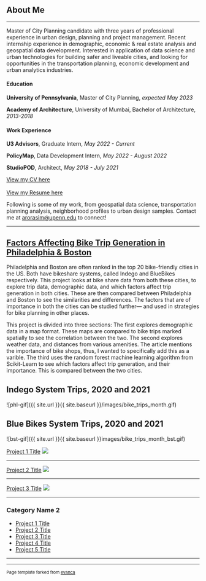 ## About Me

---

Master of City Planning candidate with three years of professional experience in urban design, planning and project management. Recent internship experience in demographic, economic & real estate analysis and geospatial data development. Interested in application of data science and urban technologies for building safer and liveable cities, and looking for opportunities in the transportation planning, economic development and urban analytics industries. 

#### Education

**University of Pennsylvania**, Master of City Planning, _expected May 2023_

**Academy of Architecture**, University of Mumbai, Bachelor of Architecture, _2013-2018_

#### Work Experience

**U3 Advisors**, Graduate Intern, _May 2022 - Current_

**PolicyMap**, Data Development Intern, _May 2022 - August 2022_

**StudioPOD**, Architect, _May 2018 - July 2021_

<a href="https://drive.google.com/file/d/1lxbVIpwdyviCLjeAzYQ6_0M5VQP_A9My/view">View my CV here</a>
<br><br>
<a href="https://drive.google.com/file/d/1R7AcC-CK9Dukp1PmDoRdfOn_VtJ1SSsx/view?usp=sharing">View my Resume here</a>

Following is some of my work, from geospatial data science, transportation planning analysis, neighborhood profiles to urban design samples. Contact me at arorasim@upenn.edu to connect!

---

## [Factors Affecting Bike Trip Generation in Philadelphia & Boston](https://simran-aro.github.io/MUSA-550-Trip-Generation-Comp/)

Philadelphia and Boston are often ranked in the top 20 bike-friendly cities in the US. Both have bikeshare systems, called Indego and BlueBikes respectively. This project looks at bike share data from both these cities, to explore trip data, demographic data, and which factors affect trip generation in both cities. These are then compared between Philadelphia and Boston to see the similarities and differences. The factors that are of importance in both the cities can be studied further— and used in strategies for bike planning in other places.

This project is divided into three sections:
The first explores demographic data in a map format. These maps are compared to bike trips marked spatially to see the correlation between the two. The second explores weather data, and distances from various amenities. The article mentions the importance of bike shops, thus, I wanted to specifically add this as a varible. The third uses the random forest machine learning algorithm from Scikit-Learn to see which factors affect trip generation, and their importance. This is compared between the two cities.

## Indego System Trips, 2020 and 2021

![phl-gif]({{ site.url }}{{ site.baseurl }}/images/bike_trips_month.gif)

## Blue Bikes System Trips, 2020 and 2021

![bst-gif]({{ site.url }}{{ site.baseurl }}images/bike_trips_month_bst.gif)



[Project 1 Title](/sample_page)
<img src="images/dummy_thumbnail.jpg?raw=true"/>

---
[Project 2 Title](/pdf/sample_presentation.pdf)
<img src="images/dummy_thumbnail.jpg?raw=true"/>

---
[Project 3 Title](http://example.com/)
<img src="images/dummy_thumbnail.jpg?raw=true"/>

---

### Category Name 2

- [Project 1 Title](http://example.com/)
- [Project 2 Title](http://example.com/)
- [Project 3 Title](http://example.com/)
- [Project 4 Title](http://example.com/)
- [Project 5 Title](http://example.com/)

---




---
<p style="font-size:11px">Page template forked from <a href="https://github.com/evanca/quick-portfolio">evanca</a></p>
<!-- Remove above link if you don't want to attibute -->

